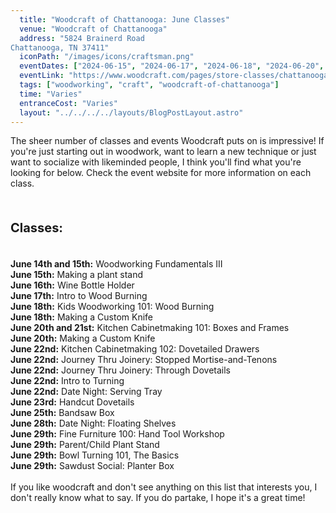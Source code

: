```yaml
---
  title: "Woodcraft of Chattanooga: June Classes"
  venue: "Woodcraft of Chattanooga"
  address: "5824 Brainerd Road
Chattanooga, TN 37411"
  iconPath: "/images/icons/craftsman.png"
  eventDates: ["2024-06-15", "2024-06-17", "2024-06-18", "2024-06-20", "2024-06-21", "2024-06-22", "2024-06-23", "2024-06-25", "2024-06-28", "2024-06-29"]
  eventLink: "https://www.woodcraft.com/pages/store-classes/chattanooga"
  tags: ["woodworking", "craft", "woodcraft-of-chattanooga"]
  time: "Varies"
  entranceCost: "Varies"
  layout: "../../../../layouts/BlogPostLayout.astro"
---
```


The sheer number of classes and events Woodcraft puts on is impressive! If you're just starting out in woodwork, want to learn a new technique or just want to socialize with likeminded people, I think you'll find what you're looking for below. Check the event website for more information on each class.

<br>
<b><p style="font-size: 20px;"> Classes:</p></b>
<br>
<b class="2024-06-14 2024-06-15">June 14th and 15th:</b> Woodworking Fundamentals III
<br>
<b class="2024-06-15">June 15th:</b> Making a plant stand
<br>
<b class="2024-06-16">June 16th:</b> Wine Bottle Holder
<br>
<b class="2024-06-17">June 17th:</b> Intro to Wood Burning
<br>
<b class="2024-06-18">June 18th:</b> Kids Woodworking 101: Wood Burning
<br>
<b class="2024-06-18">June 18th:</b> Making a Custom Knife
<br>
<b class="2024-06-20 2024-06-21">June 20th and 21st:</b> Kitchen Cabinetmaking 101: Boxes and Frames
<br>
<b class="2024-06-20">June 20th:</b> Making a Custom Knife
<br>
<b class="2024-06-22">June 22nd:</b> Kitchen Cabinetmaking 102: Dovetailed Drawers
<br>
<b class="2024-06-22">June 22nd:</b> Journey Thru Joinery: Stopped Mortise-and-Tenons
<br>
<b class="2024-06-22">June 22nd:</b> Journey Thru Joinery: Through Dovetails
<br>
<b class="2024-06-22">June 22nd:</b> Intro to Turning
<br>
<b class="2024-06-22">June 22nd:</b> Date Night: Serving Tray
<br>
<b class="2024-06-23">June 23rd:</b> Handcut Dovetails
<br>
<b class="2024-06-25">June 25th:</b> Bandsaw Box
<br>
<b class="2024-06-28">June 28th:</b> Date Night: Floating Shelves
<br>
<b class="2024-06-29">June 29th:</b> Fine Furniture 100: Hand Tool Workshop
<br>
<b class="2024-06-29">June 29th:</b> Parent/Child Plant Stand
<br>
<b class="2024-06-29">June 29th:</b> Bowl Turning 101, The Basics
<br>
<b class="2024-06-29">June 29th:</b> Sawdust Social: Planter Box
<br><br>
If you like woodcraft and don't see anything on this list that interests you, I don't really know what to say. If you do partake, I hope it's a great time!

<script is:inline>
  let pathSplit = window.location.pathname.split("/");
  let elId = pathSplit[pathSplit.length - 2];
  let els = document.getElementsByClassName(elId);
  console.log(els);
  Array.from(els).forEach((el) => el.classList.add("highlighted-date"));
</script>
